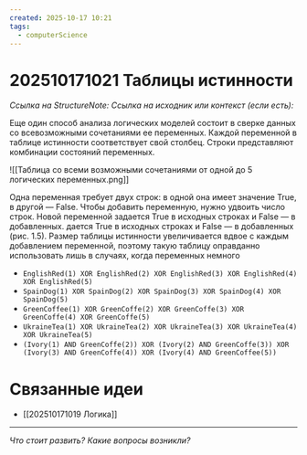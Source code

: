```yaml
---
created: 2025-10-17 10:21
tags:
  - computerScience
---
```

# 202510171021 Таблицы истинности

*Ссылка на StructureNote:*
*Ссылка на исходник или контекст (если есть):* 

Еще один способ анализа логических моделей состоит в сверке данных со всевозможными сочетаниями ее переменных. Каждой переменной в таблице истинности соответствует свой столбец. Строки представляют комбинации состояний переменных.

![[Таблица со всеми возможными сочетаниями от одной до 5 логических переменных.png]]

Одна переменная требует двух строк: в одной она имеет значение True, в другой — False. Чтобы добавить переменную, нужно удвоить число строк. Новой переменной задается True в исходных строках и False — в добавленных. дается True в исходных строках и False — в добавленных (рис. 1.5). Размер таблицы истинности увеличивается вдвое с каждым добавлением переменной, поэтому такую таблицу оправданно использовать лишь в случаях, когда переменных немного

-  `EnglishRed(1) XOR EnglishRed(2) XOR EnglishRed(3) XOR EnglishRed(4) XOR EnglishRed(5)`
- `SpainDog(1) XOR SpainDog(2) XOR SpainDog(3) XOR SpainDog(4) XOR SpainDog(5)`
- `GreenCoffee(1) XOR GreenCoffe(2) XOR GreenCoffe(3) XOR GreenCoffe(4) XOR GreenCoffe(5)`
- `UkraineTea(1) XOR UkraineTea(2) XOR UkraineTea(3) XOR UkraineTea(4) XOR UkraineTea(5)`
 - `(Ivory(1) AND GreenCoffe(2)) XOR (Ivory(2) AND GreenCoffe(3)) XOR (Ivory(3) AND GreenCoffe(4)) XOR (Ivory(4) AND GreenCoffee(5))`

# Связанные идеи

- [[202510171019 Логика]]
---

*Что стоит развить? Какие вопросы возникли?*
